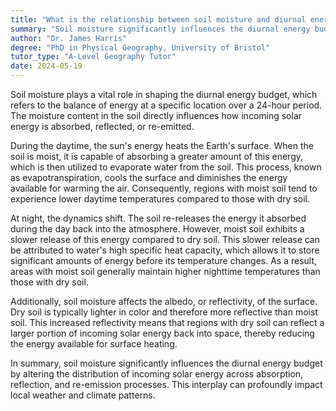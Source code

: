 ```yaml
---
title: "What is the relationship between soil moisture and diurnal energy budgets?"
summary: "Soil moisture significantly influences the diurnal energy budget by affecting the distribution of incoming solar energy."
author: "Dr. James Harris"
degree: "PhD in Physical Geography, University of Bristol"
tutor_type: "A-Level Geography Tutor"
date: 2024-05-19
---
```


Soil moisture plays a vital role in shaping the diurnal energy budget, which refers to the balance of energy at a specific location over a 24-hour period. The moisture content in the soil directly influences how incoming solar energy is absorbed, reflected, or re-emitted.

During the daytime, the sun's energy heats the Earth's surface. When the soil is moist, it is capable of absorbing a greater amount of this energy, which is then utilized to evaporate water from the soil. This process, known as evapotranspiration, cools the surface and diminishes the energy available for warming the air. Consequently, regions with moist soil tend to experience lower daytime temperatures compared to those with dry soil.

At night, the dynamics shift. The soil re-releases the energy it absorbed during the day back into the atmosphere. However, moist soil exhibits a slower release of this energy compared to dry soil. This slower release can be attributed to water's high specific heat capacity, which allows it to store significant amounts of energy before its temperature changes. As a result, areas with moist soil generally maintain higher nighttime temperatures than those with dry soil.

Additionally, soil moisture affects the albedo, or reflectivity, of the surface. Dry soil is typically lighter in color and therefore more reflective than moist soil. This increased reflectivity means that regions with dry soil can reflect a larger portion of incoming solar energy back into space, thereby reducing the energy available for surface heating.

In summary, soil moisture significantly influences the diurnal energy budget by altering the distribution of incoming solar energy across absorption, reflection, and re-emission processes. This interplay can profoundly impact local weather and climate patterns.
    